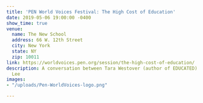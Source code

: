 ```yaml
---
title: 'PEN World Voices Festival: The High Cost of Education'
date: 2019-05-06 19:00:00 -0400
show_time: true
venue:
  name: The New School
  address: 66 W. 12th Street
  city: New York
  state: NY
  zip: 10011
link: https://worldvoices.pen.org/session/the-high-cost-of-education/
description: A conversation between Tara Westover (author of EDUCATED) and Min Jin
  Lee
images:
- "/uploads/Pen-WorldVoices-logo.png"

---
```

